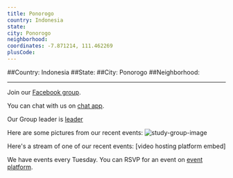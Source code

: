 ```yaml
---
title: Ponorogo
country: Indonesia
state: 
city: Ponorogo
neighborhood: 
coordinates: -7.871214, 111.462269
plusCode:
---
```


##Country: Indonesia
##State: 
##City: Ponorogo
##Neighborhood: 
*****
Join our [Facebook group](https://www.facebook.com/groups/free.code.camp.ponorogo).

You can chat with us on [chat app]().

Our Group leader is [leader]()

Here are some pictures from our recent events:
![study-group-image]()

Here's a stream of one of our recent events:
[video hosting platform embed]

We have events every Tuesday. You can RSVP for an event on [event platform]().
